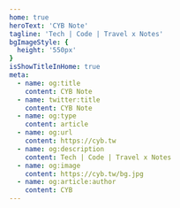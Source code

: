 ```yaml
---
home: true
heroText: 'CYB Note'
tagline: 'Tech | Code | Travel x Notes'
bgImageStyle: {
  height: '550px'
}
isShowTitleInHome: true
meta:
  - name: og:title
    content: CYB Note
  - name: twitter:title
    content: CYB Note
  - name: og:type
    content: article
  - name: og:url
    content: https://cyb.tw
  - name: og:description
    content: Tech | Code | Travel x Notes
  - name: og:image
    content: https://cyb.tw/bg.jpg
  - name: og:article:author
    content: CYB
---
```

